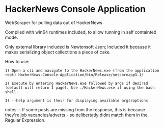 # HackerNews Console Application
 WebScraper for pulling data out of HackerNews

Compiled with win64 runtimes included, to allow running in self containted mode.

Only external library included is Newtonsoft Json; Included it because it makes serializing object collections a piece of cake.

How to use:

    1) Open a cli and navigate to the HackerNews.exe (from the application root) HackerNews-Console-Application/bin/Release/netcoreapp3.1/
    
    2) Execute by entering HackerNews.exe followed by args if desired (default will return 1 page). Use ./HackerNews.exe if using the bash shell. 
    
    3) --help argument is their for displaying available args/options 

notes:
    - If some posts are missing from the response, this is because they're job vacancies/adverts - so delibertatly didnt match them in the Regular Expression.
